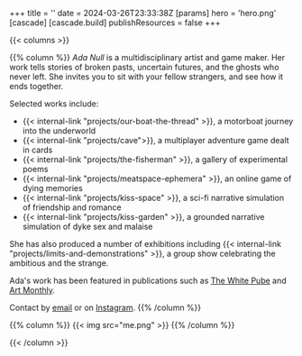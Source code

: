 +++
title = ''
date = 2024-03-26T23:33:38Z
[params]
    hero = 'hero.png'
[cascade]
    [cascade.build]
        publishResources = false
+++

{{< columns >}}

{{% column %}}
*Ada Null* is a multidisciplinary artist and game maker. Her work tells stories of broken pasts, uncertain futures, and the ghosts who never left. She invites you to sit with your fellow strangers, and see how it ends together.

Selected works include:
- {{< internal-link "projects/our-boat-the-thread" >}}, a motorboat journey into the underworld
- {{< internal-link "projects/cave">}}, a multiplayer adventure game dealt in cards
- {{< internal-link "projects/the-fisherman" >}}, a gallery of experimental poems
- {{< internal-link "projects/meatspace-ephemera" >}}, an online game of dying memories
- {{< internal-link "projects/kiss-space" >}}, a sci-fi narrative simulation of friendship and romance
- {{< internal-link "projects/kiss-garden" >}}, a grounded narrative simulation of dyke sex and malaise

She has also produced a number of exhibitions including {{< internal-link "projects/limits-and-demonstrations" >}}, a group show celebrating the ambitious and the strange.

Ada's work has been featured in publications such as [The White Pube](https://thewhitepube.co.uk/texts/2024/ljmu-degree-show/) and [Art Monthly](https://www.proquest.com/openview/e786f177b5a329651129e7b927254968).

Contact by [email](mailto:ada@worldenddisk.com) or on [Instagram](https://instagram.com/worldenddisk).
{{% /column %}}

{{% column %}}
{{< img src="me.png" >}}
{{% /column %}}

{{< /column >}}